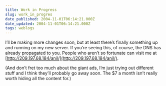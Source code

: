 ```yaml
---
title: Work in Progress
slug: work_in_progres
date_published: 2004-11-01T06:14:21.000Z
date_updated: 2004-11-01T06:14:21.000Z
tags: weblogs
---
```


I’ll be making more changes soon, but at least there’s finally something up and running on my new server. If you’re seeing this, of course, the DNS has already propagated to you. People who aren’t so fortunate can visit me at [http://209.197.68.184/anil/](http://209.197.68.184/anil/).

(And don’t fret too much about the giant ads, I’m just trying out different stuff and I think they’ll probably go away soon. The $7 a month isn’t really worth hiding all the content for.)
